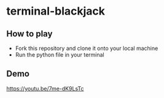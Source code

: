 # terminal-blackjack

## How to play
- Fork this repository and clone it onto your local machine
- Run the python file in your terminal

## Demo
https://youtu.be/7me-dK9LsTc
